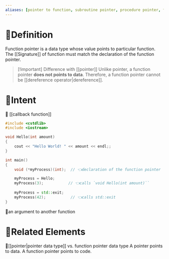 ```yaml
---
aliases: [pointer to function, subroutine pointer, procedure pointer, function pointer data type]
---
```

# 📝Definition
Function pointer is a data type whose value points to particular function. The [[Signature]] of function must match the declaration of the function pointer.

> [!important] Difference with [[pointer]]
> Unlike pointer, a function pointer **does not points to data**. Therefore, a function pointer cannot be [[dereference operator|dereference]].



# 🎯Intent
📌 [[callback function]]
```cpp
#include <cstdlib>
#include <iostream>

void Hello(int amount)
{
    cout << "Hello World! " << amount << endl;;
}

int main()
{
    void (*myProcess)(int);  // 👈declaration of the function pointer

	myProcess = Hello;
    myProcess(3);           // 👈calls `void Hello(int amount)``
    
    myProcess = std::exit;
    myProcess(42);           // 👈calls std::exit
}
```

📌an argument to another function


# 🧬Related Elements
📌[[pointer|pointer data type]] vs. function pointer data type
A pointer points to data.
A function pointer points to code.